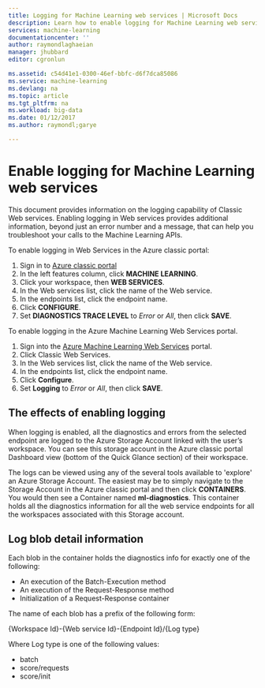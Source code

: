 ```yaml
---
title: Logging for Machine Learning web services | Microsoft Docs
description: Learn how to enable logging for Machine Learning web services. Logging provides additional information to help troubleshoot the APIs.
services: machine-learning
documentationcenter: ''
author: raymondlaghaeian
manager: jhubbard
editor: cgronlun

ms.assetid: c54d41e1-0300-46ef-bbfc-d6f7dca85086
ms.service: machine-learning
ms.devlang: na
ms.topic: article
ms.tgt_pltfrm: na
ms.workload: big-data
ms.date: 01/12/2017
ms.author: raymondl;garye

---
```

# Enable logging for Machine Learning web services
This document provides information on the logging capability of Classic Web services. Enabling logging in Web services provides additional information, beyond just an error number and a message, that can help you troubleshoot your calls to the Machine Learning APIs.  

To enable logging in Web Services in the Azure classic portal:   

1. Sign in to [Azure classic portal](https://manage.windowsazure.com/)
2. In the left features column, click **MACHINE LEARNING**.
3. Click your workspace, then **WEB SERVICES**.
4. In the Web services list, click the name of the Web service.
5. In the endpoints list, click the endpoint name.
6. Click **CONFIGURE**.
7. Set **DIAGNOSTICS TRACE LEVEL** to *Error* or *All*, then click **SAVE**.

To enable logging in the Azure Machine Learning Web Services portal.

1. Sign into the [Azure Machine Learning Web Services](https://services.azureml.net) portal.
2. Click Classic Web Services.
3. In the Web services list, click the name of the Web service.
4. In the endpoints list, click the endpoint name.
5. Click **Configure**.
6. Set **Logging** to *Error* or *All*, then click **SAVE**.

## The effects of enabling logging
When logging is enabled, all the diagnostics and errors from the selected endpoint are logged to the Azure Storage Account linked with the user’s workspace. You can see this storage account in the Azure classic portal Dashboard view (bottom of the Quick Glance section) of their workspace.  

The logs can be viewed using any of the several tools available to 'explore' an Azure Storage Account. The easiest may be to simply navigate to the Storage Account in the Azure classic portal and then click **CONTAINERS**. You would then see a Container named **ml-diagnostics**. This container holds all the diagnostics information for all the web service endpoints for all the workspaces associated with this Storage account. 

## Log blob detail information
Each blob in the container holds the diagnostics info for exactly one of the following:

* An execution of the Batch-Execution method  
* An execution of the Request-Response method  
* Initialization of a Request-Response container

The name of each blob has a prefix of the following form: 

{Workspace Id}-{Web service Id}-{Endpoint Id}/{Log type}  

Where Log type is one of the following values:  

* batch  
* score/requests  
* score/init  

